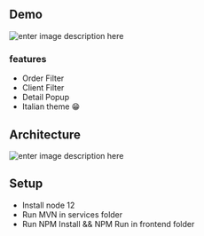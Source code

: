 ## Demo
![enter image description here](https://github.com/tresende/ifood-fullstack-test/blob/master/docs/demo.gif?raw=true)

### features

 - Order Filter
 - Client Filter
 - Detail Popup
 - Italian theme 😁 

## Architecture

![enter image description here](https://raw.githubusercontent.com/tresende/ifood-fullstack-test/master/docs/hld_demo.png)

## Setup 
 
 - Install node 12
 - Run MVN in services folder
 - Run NPM Install && NPM Run in frontend folder
